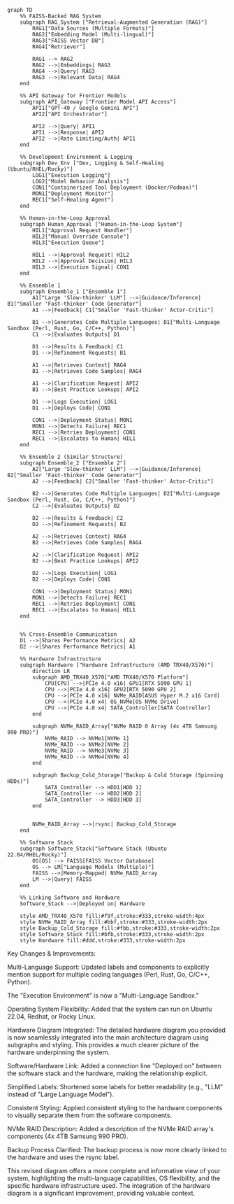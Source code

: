 ```mermaid
graph TD
    %% FAISS-Backed RAG System
    subgraph RAG_System ["Retrieval-Augmented Generation (RAG)"]
        RAG1["Data Sources (Multiple Formats)"]
        RAG2["Embedding Model (Multi-lingual)"]
        RAG3["FAISS Vector DB"]
        RAG4["Retriever"]

        RAG1 --> RAG2
        RAG2 -->|Embeddings| RAG3
        RAG4 -->|Query| RAG3
        RAG3 -->|Relevant Data| RAG4
    end

    %% API Gateway for Frontier Models
    subgraph API_Gateway ["Frontier Model API Access"]
        API1["GPT-40 / Google Gemini API"]
        API2["API Orchestrator"]

        API2 -->|Query| API1
        API1 -->|Response| API2
        API2 -->|Rate Limiting/Auth| API1
    end

    %% Development Environment & Logging
    subgraph Dev_Env ["Dev, Logging & Self-Healing (Ubuntu/RHEL/Rocky)"]
        LOG1["Execution Logging"]
        LOG2["Model Behavior Analysis"]
        CON1["Containerized Tool Deployment (Docker/Podman)"]
        MON1["Deployment Monitor"]
        REC1["Self-Healing Agent"]
    end

    %% Human-in-the-Loop Approval
    subgraph Human_Approval ["Human-in-the-Loop System"]
        HIL1["Approval Request Handler"]
        HIL2["Manual Override Console"]
        HIL3["Execution Queue"]

        HIL1 -->|Approval Request| HIL2
        HIL2 -->|Approval Decision| HIL3
        HIL3 -->|Execution Signal| CON1
    end

    %% Ensemble 1
    subgraph Ensemble_1 ["Ensemble 1"]
        A1["Large 'Slow-thinker' LLM"] -->|Guidance/Inference| B1["Smaller 'Fast-thinker' Code Generator"]
        A1 -->|Feedback| C1["Smaller 'Fast-thinker' Actor-Critic"]

        B1 -->|Generates Code Multiple Languages| D1["Multi-Language Sandbox (Perl, Rust, Go, C/C++, Python)"]
        C1 -->|Evaluates Outputs| D1

        D1 -->|Results & Feedback| C1
        D1 -->|Refinement Requests| B1

        A1 -->|Retrieves Context| RAG4
        B1 -->|Retrieves Code Samples| RAG4

        A1 -->|Clarification Request| API2
        B1 -->|Best Practice Lookups| API2

        D1 -->|Logs Execution| LOG1
        D1 -->|Deploys Code| CON1

        CON1 -->|Deployment Status| MON1
        MON1 -->|Detects Failure| REC1
        REC1 -->|Retries Deployment| CON1
        REC1 -->|Escalates to Human| HIL1
    end

    %% Ensemble 2 (Similar Structure)
    subgraph Ensemble_2 ["Ensemble 2"]
        A2["Large 'Slow-thinker' LLM"] -->|Guidance/Inference| B2["Smaller 'Fast-thinker' Code Generator"]
        A2 -->|Feedback| C2["Smaller 'Fast-thinker' Actor-Critic"]

        B2 -->|Generates Code Multiple Languages| D2["Multi-Language Sandbox (Perl, Rust, Go, C/C++, Python)"]
        C2 -->|Evaluates Outputs| D2

        D2 -->|Results & Feedback| C2
        D2 -->|Refinement Requests| B2

        A2 -->|Retrieves Context| RAG4
        B2 -->|Retrieves Code Samples| RAG4

        A2 -->|Clarification Request| API2
        B2 -->|Best Practice Lookups| API2

        D2 -->|Logs Execution| LOG1
        D2 -->|Deploys Code| CON1

        CON1 -->|Deployment Status| MON1
        MON1 -->|Detects Failure| REC1
        REC1 -->|Retries Deployment| CON1
        REC1 -->|Escalates to Human| HIL1
    end


    %% Cross-Ensemble Communication
    D1 -->|Shares Performance Metrics| A2
    D2 -->|Shares Performance Metrics| A1

    %% Hardware Infrastructure
    subgraph Hardware ["Hardware Infrastructure (AMD TRX40/X570)"]
        direction LR
        subgraph AMD_TRX40_X570["AMD TRX40/X570 Platform"]
            CPU[CPU] -->|PCIe 4.0 x16| GPU1[RTX 5090 GPU 1]
            CPU -->|PCIe 4.0 x16| GPU2[RTX 5090 GPU 2]
            CPU -->|PCIe 4.0 x16| NVMe_RAID[ASUS Hyper M.2 x16 Card]
            CPU -->|PCIe 4.0 x4| OS_NVMe[OS NVMe Drive]
            CPU -->|PCIe 4.0 x4| SATA_Controller[SATA Controller]
        end

        subgraph NVMe_RAID_Array["NVMe RAID 0 Array (4x 4TB Samsung 990 PRO)"]
            NVMe_RAID --> NVMe1[NVMe 1]
            NVMe_RAID --> NVMe2[NVMe 2]
            NVMe_RAID --> NVMe3[NVMe 3]
            NVMe_RAID --> NVMe4[NVMe 4]
        end

        subgraph Backup_Cold_Storage["Backup & Cold Storage (Spinning HDDs)"]
            SATA_Controller --> HDD1[HDD 1]
            SATA_Controller --> HDD2[HDD 2]
            SATA_Controller --> HDD3[HDD 3]
        end


        NVMe_RAID_Array -->|rsync| Backup_Cold_Storage
    end

    %% Software Stack
    subgraph Software_Stack["Software Stack (Ubuntu 22.04/RHEL/Rocky)"]
        OS[OS] --> FAISS[FAISS Vector Database]
        OS --> LM["Language Models (Multiple)"]  
        FAISS -->|Memory-Mapped| NVMe_RAID_Array
        LM -->|Query| FAISS
    end

    %% Linking Software and Hardware
    Software_Stack -->|Deployed on| Hardware

    style AMD_TRX40_X570 fill:#f9f,stroke:#333,stroke-width:4px
    style NVMe_RAID_Array fill:#bbf,stroke:#333,stroke-width:2px
    style Backup_Cold_Storage fill:#fbb,stroke:#333,stroke-width:2px
    style Software_Stack fill:#bfb,stroke:#333,stroke-width:2px
    style Hardware fill:#ddd,stroke:#333,stroke-width:2px
```


Key Changes & Improvements:

Multi-Language Support: Updated labels and components to explicitly mention support for multiple coding languages (Perl, Rust, Go, C/C++, Python). 

The "Execution Environment" is now a "Multi-Language Sandbox."

Operating System Flexibility: Added that the system can run on Ubuntu 22.04, Redhat, or Rocky Linux.

Hardware Diagram Integrated: The detailed hardware diagram you provided is now seamlessly integrated into the main architecture diagram using subgraphs and styling. This provides a much clearer picture of the hardware underpinning the system.

Software/Hardware Link: Added a connection line "Deployed on" between the software stack and the hardware, making the relationship explicit.

Simplified Labels: Shortened some labels for better readability (e.g., "LLM" instead of "Large Language Model").

Consistent Styling: Applied consistent styling to the hardware components to visually separate them from the software components.

NVMe RAID Description: Added a description of the NVMe RAID array's components (4x 4TB Samsung 990 PRO).

Backup Process Clarified: The backup process is now more clearly linked to the hardware and uses the rsync label.

This revised diagram offers a more complete and informative view of your system, highlighting the multi-language capabilities, OS flexibility, and the specific hardware infrastructure used. The integration of the hardware diagram is a significant improvement, providing valuable context.

